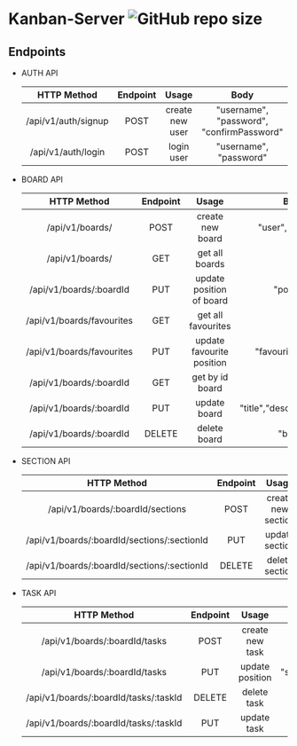 # Kanban-Server ![GitHub repo size](https://img.shields.io/github/repo-size/dhyanpatel110/Kanban-Server)

## Endpoints

- AUTH API

  |     HTTP Method     | Endpoint |      Usage      |                   Body                    |
  | :-----------------: | :------: | :-------------: | :---------------------------------------: |
  | /api/v1/auth/signup |   POST   | create new user | "username", "password", "confirmPassword" |
  | /api/v1/auth/login  |   POST   |   login user    |          "username", "password"           |

- BOARD API

  |        HTTP Method        | Endpoint |           Usage           |             Body             |
  | :-----------------------: | :------: | :-----------------------: | :--------------------------: |
  |      /api/v1/boards/      |   POST   |     create new board      |      "user", "position"      |
  |      /api/v1/boards/      |   GET    |      get all boards       |                              |
  |  /api/v1/boards/:boardId  |   PUT    | update position of board  |          "position"          |
  | /api/v1/boards/favourites |   GET    |    get all favourites     |                              |
  | /api/v1/boards/favourites |   PUT    | update favourite position |     "favouritePosition"      |
  |  /api/v1/boards/:boardId  |   GET    |      get by id board      |                              |
  |  /api/v1/boards/:boardId  |   PUT    |       update board        | "title","description","icon" |
  |  /api/v1/boards/:boardId  |  DELETE  |       delete board        |           "board"            |

- SECTION API

  |                 HTTP Method                 | Endpoint |       Usage        |       Body       |
  | :-----------------------------------------: | :------: | :----------------: | :--------------: |
  |      /api/v1/boards/:boardId/sections       |   POST   | create new section |     "board"      |
  | /api/v1/boards/:boardId/sections/:sectionId |   PUT    |   update section   | "board", "title" |
  | /api/v1/boards/:boardId/sections/:sectionId |  DELETE  |   delete section   |    "section"     |

- TASK API

  |              HTTP Method              | Endpoint |      Usage      |              Body               |
  | :-----------------------------------: | :------: | :-------------: | :-----------------------------: |
  |     /api/v1/boards/:boardId/tasks     |   POST   | create new task | "sectionId","title", "position" |
  |     /api/v1/boards/:boardId/tasks     |   PUT    | update position | "sectionId","title","position"  |
  | /api/v1/boards/:boardId/tasks/:taskId |  DELETE  |   delete task   |                                 |
  | /api/v1/boards/:boardId/tasks/:taskId |   PUT    |   update task   | "sectionId","title", "content"  |
